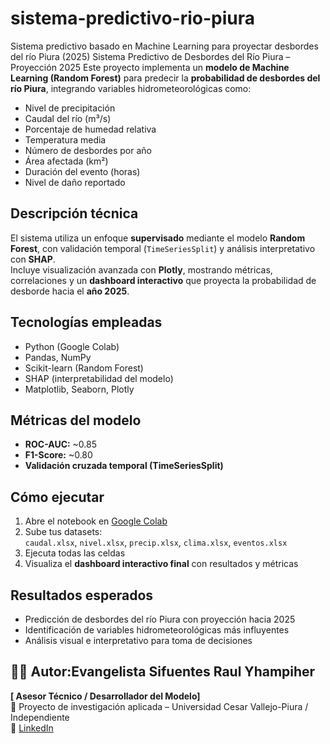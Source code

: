 # sistema-predictivo-rio-piura
Sistema predictivo basado en Machine Learning para proyectar desbordes del río Piura (2025)
Sistema Predictivo de Desbordes del Río Piura – Proyección 2025
Este proyecto implementa un **modelo de Machine Learning (Random Forest)** para predecir la **probabilidad de desbordes del río Piura**, integrando variables hidrometeorológicas como:
- Nivel de precipitación  
- Caudal del río (m³/s)  
- Porcentaje de humedad relativa  
- Temperatura media  
- Número de desbordes por año  
- Área afectada (km²)  
- Duración del evento (horas)  
- Nivel de daño reportado  
##  Descripción técnica
El sistema utiliza un enfoque **supervisado** mediante el modelo **Random Forest**, con validación temporal (`TimeSeriesSplit`) y análisis interpretativo con **SHAP**.  
Incluye visualización avanzada con **Plotly**, mostrando métricas, correlaciones y un **dashboard interactivo** que proyecta la probabilidad de desborde hacia el **año 2025**.
## Tecnologías empleadas
- Python (Google Colab)
- Pandas, NumPy
- Scikit-learn (Random Forest)
- SHAP (interpretabilidad del modelo)
- Matplotlib, Seaborn, Plotly
##  Métricas del modelo
- **ROC-AUC:** ~0.85  
- **F1-Score:** ~0.80  
- **Validación cruzada temporal (TimeSeriesSplit)**  

## Cómo ejecutar
1. Abre el notebook en [Google Colab](https://colab.research.google.com/)
2. Sube tus datasets:  
   `caudal.xlsx`, `nivel.xlsx`, `precip.xlsx`, `clima.xlsx`, `eventos.xlsx`
3. Ejecuta todas las celdas  
4. Visualiza el **dashboard interactivo final** con resultados y métricas

## Resultados esperados
- Predicción de desbordes del río Piura con proyección hacia 2025  
- Identificación de variables hidrometeorológicas más influyentes  
- Análisis visual e interpretativo para toma de decisiones

## 👨‍💻 Autor:Evangelista Sifuentes Raul Yhampiher
**[ Asesor Técnico / Desarrollador del Modelo]**  
📍 Proyecto de investigación aplicada – Universidad Cesar Vallejo-Piura / Independiente  
🔗 [LinkedIn](https://www.linkedin.com/in/macroinformatica/)  

